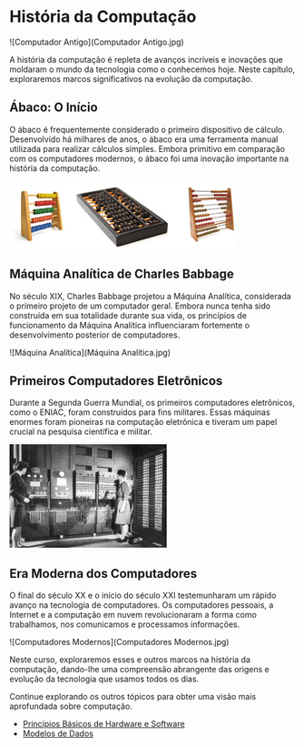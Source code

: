 # História da Computação

![Computador Antigo](Computador Antigo.jpg)

A história da computação é repleta de avanços incríveis e inovações que moldaram o mundo da tecnologia como o conhecemos hoje. Neste capítulo, exploraremos marcos significativos na evolução da computação.

## Ábaco: O Início

O ábaco é frequentemente considerado o primeiro dispositivo de cálculo. Desenvolvido há milhares de anos, o ábaco era uma ferramenta manual utilizada para realizar cálculos simples. Embora primitivo em comparação com os computadores modernos, o ábaco foi uma inovação importante na história da computação.

![Ábaco](Ábaco.jpg)

## Máquina Analítica de Charles Babbage

No século XIX, Charles Babbage projetou a Máquina Analítica, considerada o primeiro projeto de um computador geral. Embora nunca tenha sido construída em sua totalidade durante sua vida, os princípios de funcionamento da Máquina Analítica influenciaram fortemente o desenvolvimento posterior de computadores.

![Máquina Analítica](Máquina Analítica.jpg)

## Primeiros Computadores Eletrônicos

Durante a Segunda Guerra Mundial, os primeiros computadores eletrônicos, como o ENIAC, foram construídos para fins militares. Essas máquinas enormes foram pioneiras na computação eletrônica e tiveram um papel crucial na pesquisa científica e militar.

![ENIAC](ENIAC.jpg)

## Era Moderna dos Computadores

O final do século XX e o início do século XXI testemunharam um rápido avanço na tecnologia de computadores. Os computadores pessoais, a Internet e a computação em nuvem revolucionaram a forma como trabalhamos, nos comunicamos e processamos informações.

![Computadores Modernos](Computadores Modernos.jpg)

Neste curso, exploraremos esses e outros marcos na história da computação, dando-lhe uma compreensão abrangente das origens e evolução da tecnologia que usamos todos os dias.

Continue explorando os outros tópicos para obter uma visão mais aprofundada sobre computação.

- [Princípios Básicos de Hardware e Software](principios-hardware-software.md)
- [Modelos de Dados](modelos-dados.md)
